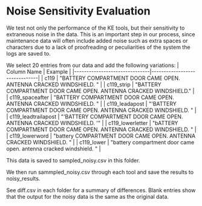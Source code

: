 # Noise Sensitivity Evaluation

We test not only the performance of the KE tools, but their sensitivity to extraneous noise in the data. This is an important step in our process, since maintenance data will often include added noise such as extra spaces or characters due to a lack of proofreading or peculiarities of the system the logs are saved to.

We select 20 entries from our data and add the following variations:
| Column Name | Example |
|-------------------------------|-------------------------------|
| c119 | "BATTERY COMPARTMENT DOOR CAME OPEN. ANTENNA CRACKED WINDSHIELD.                                                    " |
| c119_strip | "BATTERY COMPARTMENT DOOR CAME OPEN. ANTENNA CRACKED WINDSHIELD." |
| c119_spaceafter | "BATTERY COMPARTMENT DOOR CAME OPEN. ANTENNA CRACKED WINDSHIELD.                                                        " |
| c119_leadapost | "'BATTERY COMPARTMENT DOOR CAME OPEN. ANTENNA CRACKED WINDSHIELD.                                                    " |
| c119_leadtrailapost | "'BATTERY COMPARTMENT DOOR CAME OPEN. ANTENNA CRACKED WINDSHIELD.                                                    '" |
| c119_lowerletter | "bATTERY COMPARTMENT DOOR CAME OPEN. ANTENNA CRACKED WINDSHIELD.                                                    " |
| c119_lowerword | "battery COMPARTMENT DOOR CAME OPEN. ANTENNA CRACKED WINDSHIELD.                                                    " |
| c119_lower | "battery compartment door came open. antenna cracked windshield.                                                    " |

This data is saved to sampled_noisy.csv in this folder.

We then run sammpled_noisy.csv through each tool and save the results to noisy_results.

See diff.csv in each folder for a summary of differences. Blank entries show that the output for the noisy data is the same as the original data.